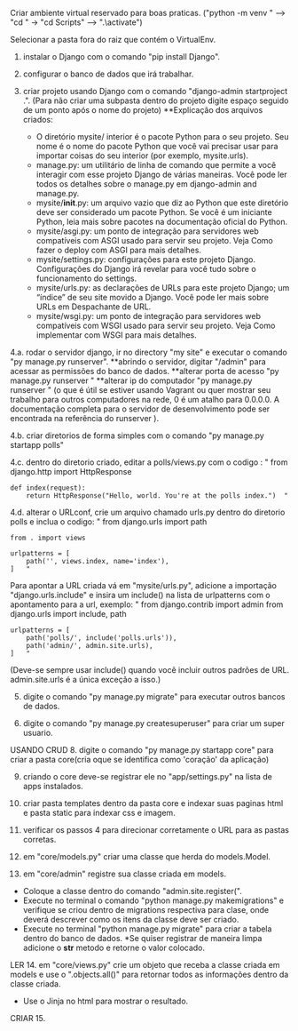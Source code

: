 Criar ambiente virtual reservado para boas praticas. ("python -m venv <nomeDoVirtualEnv>" --> "cd <nomeDoVirtualEnv>" -> "cd Scripts" --> ".\activate")

Selecionar a pasta fora do raiz que contém o VirtualEnv.

1. instalar o Django com o comando "pip install Django".



2. configurar o banco de dados que irá trabalhar.



3. criar projeto usando Django com o comando "django-admin startproject <nomeDoProjeto> .". (Para não criar uma subpasta dentro do projeto digite espaço seguido de um ponto após o nome do projeto)
**Explicação dos arquivos criados:
   - O diretório mysite/ interior é o pacote Python para o seu projeto. Seu nome é o nome do pacote Python que você vai precisar usar para importar coisas do seu interior (por exemplo, mysite.urls).
   - manage.py: um utilitário de linha de comando que permite a você interagir com esse projeto Django de várias maneiras. Você pode ler todos os detalhes sobre o manage.py em django-admin and manage.py.
   - mysite/__init__.py: um arquivo vazio que diz ao Python que este diretório deve ser considerado um pacote Python. Se você é um iniciante Python, leia mais sobre pacotes na documentação oficial do Python.
   - mysite/asgi.py: um ponto de integração para servidores web compatíveis com ASGI usado para servir seu projeto. Veja Como fazer o deploy com ASGI para mais detalhes. 
   - mysite/settings.py: configurações para este projeto Django. Configurações do Django irá revelar para você tudo sobre o funcionamento do settings.
   - mysite/urls.py: as declarações de URLs para este projeto Django; um “índice” de seu site movido a Django. Você pode ler mais sobre URLs em Despachante de URL. 
   - mysite/wsgi.py: um ponto de integração para servidores web compatíveis com WSGI usado para servir seu projeto. Veja Como implementar com WSGI para mais detalhes. 



4.a. rodar o servidor django, ir no directory "my site" e executar o comando "py manage.py runserver".
**abrindo o servidor, digitar "/admin" para acessar as permissões do banco de dados.
**alterar porta de acesso "py manage.py runserver <numeroDaPorta>"
**alterar ip do computador "py manage.py runserver <numeroDoIP>" (o que é útil se estiver usando Vagrant ou quer mostrar seu trabalho para outros computadores na rede, 0 é um atalho para 0.0.0.0. A documentação completa para o servidor de desenvolvimento pode ser encontrada na referência do runserver ).

4.b. criar diretorios de forma simples com o comando "py manage.py startapp polls"

4.c. dentro do diretorio criado, editar a polls/views.py com o codigo :
"   from django.http import HttpResponse


    def index(request):
        return HttpResponse("Hello, world. You're at the polls index.")  "

4.d. alterar o URLconf, crie um arquivo chamado urls.py dentro do diretorio polls e inclua o codigo:
"   from django.urls import path

    from . import views

    urlpatterns = [
        path('', views.index, name='index'),
    ]   "
Para apontar a URL criada vá em "mysite/urls.py", adicione a importação "django.urls.include" e insira um include() na lista de urlpatterns com o apontamento para a url, exemplo:
"   from django.contrib import admin
    from django.urls import include, path

    urlpatterns = [
        path('polls/', include('polls.urls')),
        path('admin/', admin.site.urls),
    ]   "
(Deve-se sempre usar include() quando você incluir outros padrões de URL. admin.site.urls é a única exceção a isso.)



5. digite o comando "py manage.py migrate" para executar outros bancos de dados.



7. digite o comando "py manage.py createsuperuser" para criar um super usuario.



USANDO CRUD
8. digite o comando "py manage.py startapp core" para criar a pasta core(cria  oque se identifica como 'coração' da aplicação)



9. criando o core deve-se registrar ele no "app/settings.py" na lista de apps instalados.



10. criar pasta templates dentro da pasta core e indexar suas paginas html e pasta static para indexar css e imagem.



11. verificar os passos 4 para direcionar corretamente o URL para as pastas corretas.



12. em "core/models.py" criar uma classe que herda do models.Model.



13. em "core/admin" registre sua classe criada em models. 
 - Coloque a classe dentro do comando "admin.site.register(<nomeDaClasseCriada>". 
 - Execute no terminal o comando "python manage.py makemigrations" e verifique se criou dentro de migrations respectiva para clase, onde deverá descrever como os itens da classe deve ser criado. 
 - Execute no terminal "python manage.py migrate" para criar a tabela dentro do banco de dados.
*Se quiser registrar de maneira limpa adicione o __str__ metodo e retorne o valor colocado.



LER
14. em "core/views.py" crie um objeto que receba a classe criada em models e use o ".objects.all()" para retornar todos as informações dentro da classe criada.
* Use o Jinja no html para mostrar o resultado.


CRIAR
15. 
